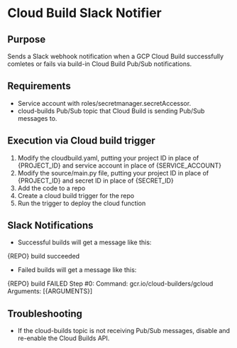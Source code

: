 # Cloud Build Slack Notifier

## Purpose
Sends a Slack webhook notification when a GCP Cloud Build successfully comletes or fails via build-in Cloud Build Pub/Sub notifications.

## Requirements
* Service account with roles/secretmanager.secretAccessor.
* cloud-builds Pub/Sub topic that Cloud Build is sending Pub/Sub messages to.

## Execution via Cloud build trigger
1. Modify the cloudbuild.yaml, putting your project ID in place of {PROJECT_ID} and service account in place of {SERVICE_ACCOUNT}
2. Modify the source/main.py file, putting your project ID in place of {PROJECT_ID} and secret ID in place of {SECRET_ID}
3. Add the code to a repo
4. Create a cloud build trigger for the repo
5. Run the trigger to deploy the cloud function

## Slack Notifications
* Successful builds will get a message like this: 

{REPO} build succeeded

* Failed builds will get a message like this:

{REPO} build FAILED
Step #0:
Command: gcr.io/cloud-builders/gcloud
Arguments: [{ARGUMENTS}]

## Troubleshooting
* If the cloud-builds topic is not receiving Pub/Sub messages, disable and re-enable the Cloud Builds API.
